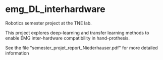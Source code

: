 # emg_DL_interhardware

Robotics semester project at the TNE lab.

This project explores deep-learning and transfer learning methods to enable EMG inter-hardware compatibility in hand-prothesis. 

See the file "semester_projet_report_Niederhauser.pdf" for more detailed information
